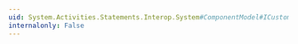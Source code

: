 ```yaml
---
uid: System.Activities.Statements.Interop.System#ComponentModel#ICustomTypeDescriptor#GetClassName
internalonly: False
---
```

